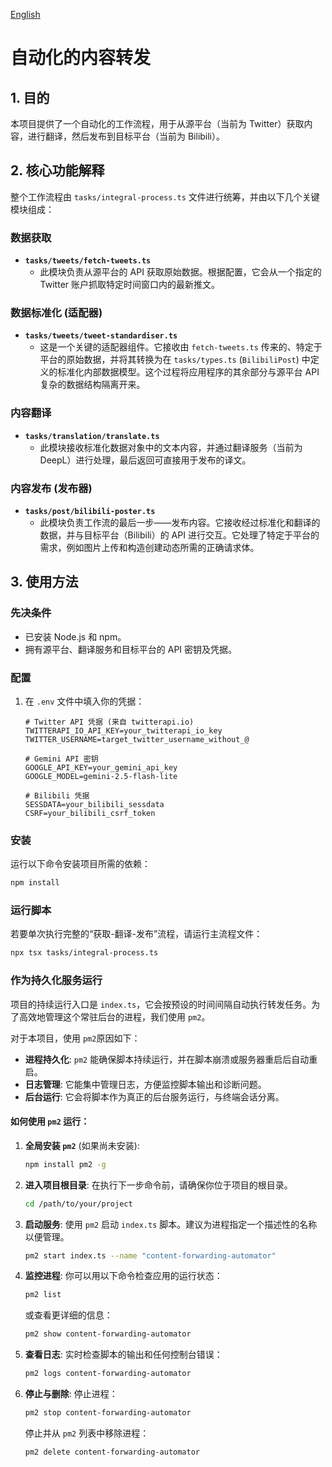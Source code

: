 [English](README.md)

# 自动化的内容转发

## 1. 目的

本项目提供了一个自动化的工作流程，用于从源平台（当前为 Twitter）获取内容，进行翻译，然后发布到目标平台（当前为 Bilibili）。

## 2. 核心功能解释

整个工作流程由 `tasks/integral-process.ts` 文件进行统筹，并由以下几个关键模块组成：

### 数据获取

- **`tasks/tweets/fetch-tweets.ts`**
  - 此模块负责从源平台的 API 获取原始数据。根据配置，它会从一个指定的 Twitter 账户抓取特定时间窗口内的最新推文。

### 数据标准化 (适配器)

- **`tasks/tweets/tweet-standardiser.ts`**
  - 这是一个关键的适配器组件。它接收由 `fetch-tweets.ts` 传来的、特定于平台的原始数据，并将其转换为在 `tasks/types.ts` (`BilibiliPost`) 中定义的标准化内部数据模型。这个过程将应用程序的其余部分与源平台 API 复杂的数据结构隔离开来。

### 内容翻译

- **`tasks/translation/translate.ts`**
  - 此模块接收标准化数据对象中的文本内容，并通过翻译服务（当前为 DeepL）进行处理，最后返回可直接用于发布的译文。

### 内容发布 (发布器)

- **`tasks/post/bilibili-poster.ts`**
  - 此模块负责工作流的最后一步——发布内容。它接收经过标准化和翻译的数据，并与目标平台（Bilibili）的 API 进行交互。它处理了特定于平台的需求，例如图片上传和构造创建动态所需的正确请求体。

## 3. 使用方法

### 先决条件

- 已安装 Node.js 和 npm。
- 拥有源平台、翻译服务和目标平台的 API 密钥及凭据。

### 配置

1.  在 `.env` 文件中填入你的凭据：

    ```env
    # Twitter API 凭据 (来自 twitterapi.io)
    TWITTERAPI_IO_API_KEY=your_twitterapi_io_key
    TWITTER_USERNAME=target_twitter_username_without_@

    # Gemini API 密钥
    GOOGLE_API_KEY=your_gemini_api_key
    GOOGLE_MODEL=gemini-2.5-flash-lite

    # Bilibili 凭据
    SESSDATA=your_bilibili_sessdata
    CSRF=your_bilibili_csrf_token
    ```

### 安装

运行以下命令安装项目所需的依赖：

```bash
npm install
```

### 运行脚本

若要单次执行完整的“获取-翻译-发布”流程，请运行主流程文件：

```bash
npx tsx tasks/integral-process.ts
```

### 作为持久化服务运行

项目的持续运行入口是 `index.ts`，它会按预设的时间间隔自动执行转发任务。为了高效地管理这个常驻后台的进程，我们使用 `pm2`。

对于本项目，使用 `pm2`原因如下：

- **进程持久化**: `pm2` 能确保脚本持续运行，并在脚本崩溃或服务器重启后自动重启。
- **日志管理**: 它能集中管理日志，方便监控脚本输出和诊断问题。
- **后台运行**: 它会将脚本作为真正的后台服务运行，与终端会话分离。

#### 如何使用 `pm2` 运行：

1.  **全局安装 `pm2`** (如果尚未安装):

    ```bash
    npm install pm2 -g
    ```

2.  **进入项目根目录**:
    在执行下一步命令前，请确保你位于项目的根目录。

    ```bash
    cd /path/to/your/project
    ```

3.  **启动服务**:
    使用 `pm2` 启动 `index.ts` 脚本。建议为进程指定一个描述性的名称以便管理。

    ```bash
    pm2 start index.ts --name "content-forwarding-automator"
    ```

4.  **监控进程**:
    你可以用以下命令检查应用的运行状态：

    ```bash
    pm2 list
    ```

    或查看更详细的信息：

    ```bash
    pm2 show content-forwarding-automator
    ```

5.  **查看日志**:
    实时检查脚本的输出和任何控制台错误：

    ```bash
    pm2 logs content-forwarding-automator
    ```

6.  **停止与删除**:
    停止进程：
    ```bash
    pm2 stop content-forwarding-automator
    ```
    停止并从 `pm2` 列表中移除进程：
    ```bash
    pm2 delete content-forwarding-automator
    ```
